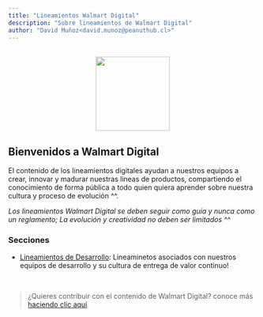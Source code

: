 ```yaml
---
title: "Lineamientos Walmart Digital"
description: "Sobre lineamientos de Walmart Digital"
author: "David Muñoz<david.munoz@peanuthub.cl>"
---
```


<p align="center">
<br />
<img height="150px"  src="https://upload.wikimedia.org/wikipedia/commons/thumb/1/1f/Walmart_Chile_Logo_1.svg/1280px-Walmart_Chile_Logo_1.svg.png" />
<br />
</p>

## Bienvenidos a Walmart Digital

El contenido de los lineamientos digitales ayudan a nuestros equipos a crear, innovar y madurar nuestras lineas de productos, compartiendo el conocimiento de forma pública a todo quien quiera aprender sobre nuestra cultura y proceso de evolución ^^.

*Los lineamientos Walmart Digital se deben seguir como guía y nunca como un reglamento; La evolución y creatividad no deben ser limitados ^^*

### Secciones

- [Lineamientos de Desarrollo](/es/development/commit-message.md): Lineaminetos asociados con nuestros equipos de desarrollo y su cultura de entrega de valor continuo!
 <br />

> ¿Quieres contribuir con el contenido de Walmart Digital?
conoce más [haciendo clic aquí](/es/how-to-contribute.md)